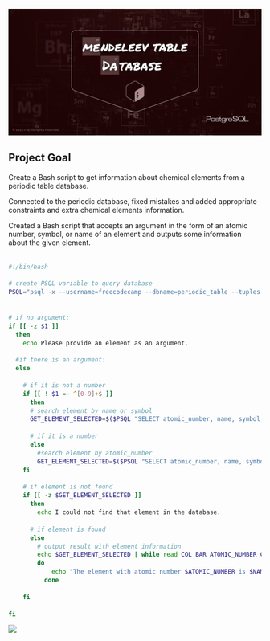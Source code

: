 ![banner](https://github.com/z-bj/Mendeleiv-elements-db-get/blob/master/Mendeleev%20Table%20Database.jpg)


## Project Goal

Create a Bash script to get information about chemical elements from a periodic table database.

Connected to the periodic database, fixed mistakes and added appropriate constraints and extra chemical elements information.

Created a Bash script that accepts an argument in the form of an atomic number, symbol, or name of an element and outputs some information about the given element.

``` bash

#!/bin/bash

# create PSQL variable to query database
PSQL="psql -x --username=freecodecamp --dbname=periodic_table --tuples-only -c"


# if no argument:
if [[ -z $1 ]]
  then
    echo Please provide an element as an argument.
  
  #if there is an argument:
  else 
    
    # if it is not a number 
    if [[ ! $1 =~ ^[0-9]+$ ]]
      then
      # search element by name or symbol
      GET_ELEMENT_SELECTED=$($PSQL "SELECT atomic_number, name, symbol, type, atomic_mass, melting_point_celsius, boiling_point_celsius FROM elements INNER JOIN properties USING(atomic_number) INNER JOIN types USING(type_id) WHERE symbol ILIKE '$1' OR name ILIKE '$1'")
      
      # if it is a number
      else
        #search element by atomic_number
        GET_ELEMENT_SELECTED=$($PSQL "SELECT atomic_number, name, symbol, type, atomic_mass, melting_point_celsius, boiling_point_celsius FROM elements INNER JOIN properties USING(atomic_number)INNER JOIN types USING(type_id) WHERE atomic_number=$1")
    fi

    # if element is not found
    if [[ -z $GET_ELEMENT_SELECTED ]]
      then
        echo I could not find that element in the database.
      
      # if element is found
      else
        # output result with element information
        echo $GET_ELEMENT_SELECTED | while read COL BAR ATOMIC_NUMBER COL BAR NAME COL BAR SYMBOL COL BAR TYPE COL BAR ATOMIC_MASS COL BAR MELTING_POINT COL BAR BOILING_POINT
        do
            echo "The element with atomic number $ATOMIC_NUMBER is $NAME ($SYMBOL). It's a $TYPE, with a mass of $ATOMIC_MASS amu. $NAME has a melting point of $MELTING_POINT celsius and a boiling point of $BOILING_POINT celsius."
          done

    fi

fi
```



<img src="https://github.com/z-bj/Periodic-table-database/blob/master/science_parrot.gif" width="36">
